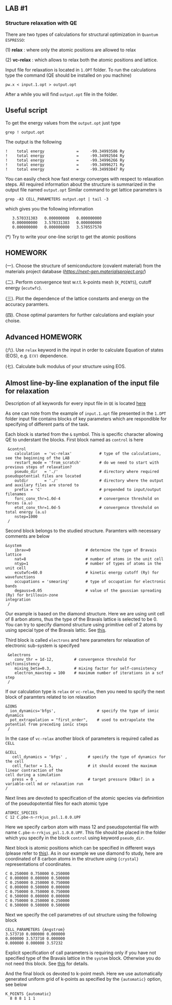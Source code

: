 ## **LAB #1**
### **Structure relaxation with QE**
There are two types of calculations for structural optimization in `Quantum ESPRESSO`:

(1) **relax**    : where only the atomic positions are allowed to relax

(2) **vc-relax** : which allows to relax both the atomic positions and lattice. 

Input file for relaxation is located in `1.OPT` folder. 
To run the calculations type the command (QE should be installed on you machine)
```
pw.x < input.1.opt > output.opt
```
After a while you will find `output.opt` file in the folder.

## **Useful script**
To get the energy values from the `output.opt` just type 
```
grep ! output.opt
```
The output is the following 
```
!    total energy              =     -99.34993586 Ry
!    total energy              =     -99.34992504 Ry
!    total energy              =     -99.34996266 Ry
!    total energy              =     -99.34996271 Ry
!    total energy              =     -99.34993847 Ry
```
You can easily check how fast energy converges with respect to relaxation steps.
All required information about the structure is summarized in the output file named `output.opt`
Similar command to get lattice parameters is
```
grep -A3 CELL_PARAMETERS output.opt | tail -3
```
which gives you the following information 
```
   3.570331383   0.000000000   0.000000000
   0.000000000   3.570331383   0.000000000
   0.000000000   0.000000000   3.570557570
```

(*) Try to write your one-line script to get the atomic positions


## **HOMEWORK**
(一). Choose the structure of semiconductore (covalent material) from the materials project database (_https://next-gen.materialsproject.org/_)

(二). Perform convergence test w.r.t. k-points mesh (`K_POINTS`), cutoff energy (`ecutwfc`).

(三). Plot the dependence of the lattice constants and energy on the accuracy paramters. 

(四). Chose optimal paramters for further calculations and explain your choise. 

## **Advanced HOMEWORK**
(六). Use `relax` keyword in the input in order to calculate Equation of states (EOS), e.g. `E(V)` dependence.

(七). Calculate bulk modulus of your structure using EOS. 

## **Almost line-by-line explanation of the input file for relaxation**
Description of all keywords for every input file in `QE` is located [here](https://www.quantum-espresso.org/Doc/INPUT_PW.html)  

As one can note from the example of `input.1.opt` file presented in the `1.OPT` folder input file contains blocks of key parameters which are respondible for specifying of different parts of the task.

Each block is started from the `&` symbol. This is specific character allowing QE to understant the blocks.
First block named as `control` is here 
```
 &control
    calculation  = 'vc-relax'            # type of the calculations, see the beginning of the LAB
    restart_mode = 'from_scratch'        # do we need to start with previous steps of relaxation?
    pseudo_dir   = './'                  # directory where required pseudopotential files are located 
    outdir       = './'                  # directory where the output and auxilary files are stored to
    prefix = 'C'                         # prepended to input/output filenames
    forc_conv_thr=1.0d-4                 # convergence threshold on forces (a.u)
    etot_conv_thr=1.0d-5                 # convergence threshold on total energy (a.u)
    nstep=1000
 /
```

Second block belongs to the studied structure. Paramters with necessary comments are below
```
&system
    ibrav=0                        # determine the type of Bravais lattice 
    nat=8                          # number of atoms in the unit cell 
    ntyp=1                         # number of types of atoms in the unit cell
    ecutwfc=60.0                   # kinetic energy cutoff (Ry) for wavefunctions
    occupations = 'smearing'       # type of occupation for electronic bands
    degauss=0.05                   # value of the gaussian spreading (Ry) for brillouin-zone
integration
 /
```
Our example is based on the diamond structure. Here we are using unit cell of 8 arbon atoms, thus the type of the Bravais lattice is selected to be 0. You can try to specify diamond structure using primitive cell of 2 atoms by using special type of the Bravais lattic. See [this](https://www.quantum-espresso.org/Doc/INPUT_PW.html#idm226).

Third block is called `electrons` and here parameters for relaxation of electronic sub-system is specifyed
```
 &electrons
    conv_thr = 1d-12,         # convergence threshold for selfconsistency
    mixing_beta=0.3,          # mixing factor for self-consistency
    electron_maxstep = 100    # maximum number of iterations in a scf step
 /
```

If our calculation type is `relax` or `vc-relax`, then you need to spcify the next block of paramters related to ion relaxation
```
&IONS
  ion_dynamics='bfgs',                  # specify the type of ionic dynamics
  pot_extrapolation = "first_order",    # used to extrapolate the potential from preceding ionic steps
 /
```

In the case of `vc-relax` another block of parameters is required called as `CELL`
```
&CELL
   cell_dynamics = 'bfgs' ,         # specify the type of dynamics for the cell
   cell_factor = 1.5,               # it should exceed the maximum linear contraction of the
cell during a simulation
   press = 0 ,                      # target pressure [KBar] in a variable-cell md or relaxation run
/
```

Next lines are devoted to specification of the atomic species via definintion of the pseudopotential files for each atomic type
```
ATOMIC_SPECIES
C 12 C.pbe-n-rrkjus_psl.1.0.0.UPF
```
Here we specify carbon atom with mass 12 and pseudopotential file with name `C.pbe-n-rrkjus_psl.1.0.0.UPF`. This file should be placed in the folder which you specify in the block `control` using keyword `pseudo_dir`.

Next block is atomic positions which can be specified in different ways (please refer to [this](https://www.quantum-espresso.org/Doc/INPUT_PW.html#idm1495)). As in our example we use diamond fo study, here are coordinated of 8 carbon atoms in the structure using `{crystal}` representations of coordinates. 
```
C 0.250000 0.750000 0.250000 
C 0.000000 0.000000 0.500000 
C 0.250000 0.250000 0.750000 
C 0.000000 0.500000 0.000000 
C 0.750000 0.750000 0.750000 
C 0.500000 0.000000 0.000000 
C 0.750000 0.250000 0.250000 
C 0.500000 0.500000 0.500000 
```
Next we specify the cell parametres of out structure using the following block 
```
CELL_PARAMETERS {Angstrom}
3.573710 0.000000 0.000000
0.000000 3.573710 0.000000
0.000000 0.000000 3.57232
```
Explicit specification of call parameters is requiring only if you have not specified type of the Bravais lattice in the `system` block. Otherwise you do not need this block. See [this](https://www.quantum-espresso.org/Doc/INPUT_PW.html#idm226) for details.

And the final block os devoted to k-point mesh. Here we use automatically generated uniform grid of k-points as specified by the `{automatic}` option, see below
```
K_POINTS {automatic}
  8 8 8 1 1 1
```
